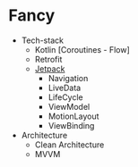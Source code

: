 # Fancy

* Tech-stack
    * Kotlin [Coroutines - Flow]
    * Retrofit
    * [Jetpack](https://developer.android.com/jetpack)
        * Navigation
        * LiveData
        * LifeCycle
        * ViewModel
        * MotionLayout
        * ViewBinding
* Architecture
   * Clean Architecture
   * MVVM
